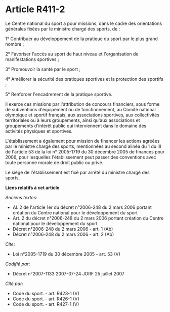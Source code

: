 # Article R411-2

Le Centre national du sport a pour missions, dans le cadre des orientations générales fixées par le ministre chargé des
sports, de : 

1° Contribuer au développement de la pratique du sport par le plus grand nombre ; 

2° Favoriser l'accès au sport de haut niveau et l'organisation de manifestations sportives ; 

3° Promouvoir la santé par le sport ; 

4° Améliorer la sécurité des pratiques sportives et la protection des sportifs ; 

5° Renforcer l'encadrement de la pratique sportive. 

Il exerce ces missions par l'attribution de concours financiers, sous forme de subventions d'équipement ou de fonctionnement,
au Comité national olympique et sportif français, aux associations sportives, aux collectivités territoriales ou à leurs
groupements, ainsi qu'aux associations et groupements d'intérêt public qui interviennent dans le domaine des activités
physiques et sportives.

L'établissement a également pour mission de financer les actions agréées par le ministre chargé des sports, mentionnées au
second alinéa du 1 du III de l'article 53 de la loi n° 2005-1719 du 30 décembre 2005 de finances pour 2006, pour lesquelles
l'établissement peut passer des conventions avec toute personne morale de droit public ou privé. 

Le siège de l'établissement est fixé par arrêté du ministre chargé des sports.

**Liens relatifs à cet article**

_Anciens textes_:

  - Al. 2 de l'article 1er du décret n°2006-248 du 2 mars 2006 portant création du Centre national pour le développement du sport
  - Art. 2 du décret n°2006-248 du 2 mars 2006 portant création du Centre national pour le développement du sport
  - Décret n°2006-248 du 2 mars 2006 - art. 1 (Ab)
  - Décret n°2006-248 du 2 mars 2006 - art. 2 (Ab)

_Cite_:

  - Loi n°2005-1719 du 30 décembre 2005 - art. 53 (V)

_Codifié par_:

  - Décret n°2007-1133 2007-07-24 JORF 25 juillet 2007

_Cité par_:

  - Code du sport. - art. R423-1 (V)
  - Code du sport. - art. R426-1 (V)
  - Code du sport. - art. R427-1 (V)
